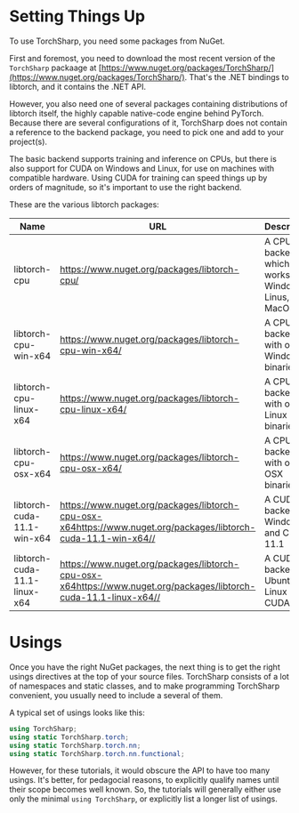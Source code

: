# Setting Things Up

To use TorchSharp, you need some packages from NuGet.

First and foremost, you need to download the most recent version of the `TorchSharp` packaage at [https://www.nuget.org/packages/TorchSharp/](https://www.nuget.org/packages/TorchSharp/). That's the .NET bindings to libtorch, and it contains the .NET API.

However, you also need one of several packages containing distributions of libtorch itself, the highly capable native-code engine behind PyTorch. Because there are several configurations of it, TorchSharp does not contain a reference to the backend package, you need to pick one and add to your project(s).

The basic backend supports training and inference on CPUs, but there is also support for CUDA on Windows and Linux, for use on machines with compatible hardware. Using CUDA for training can speed things up by orders of magnitude, so it's important to use the right backend.

These are the various libtorch packages:

|Name|URL|Description|
|-----|-----------------|--------------|
|libtorch-cpu|https://www.nuget.org/packages/libtorch-cpu/|A CPU backend, which works on Windows, Linus, and MacOS|
|libtorch-cpu-win-x64|https://www.nuget.org/packages/libtorch-cpu-win-x64/|A CPU backend with only Windows binaries|
|libtorch-cpu-linux-x64|https://www.nuget.org/packages/libtorch-cpu-linux-x64/|A CPU backend with only Linux binaries|
|libtorch-cpu-osx-x64|https://www.nuget.org/packages/libtorch-cpu-osx-x64/|A CPU backend with only OSX binaries|
|libtorch-cuda-11.1-win-x64|https://www.nuget.org/packages/libtorch-cpu-osx-x64https://www.nuget.org/packages/libtorch-cuda-11.1-win-x64//|A CUDA backend for Windows and CUDA 11.1|
|libtorch-cuda-11.1-linux-x64|https://www.nuget.org/packages/libtorch-cpu-osx-x64https://www.nuget.org/packages/libtorch-cuda-11.1-linux-x64//|A CUDA backend for Ubuntu Linux and CUDA 11.1|

# Usings

Once you have the right NuGet packages, the next thing is to get the right usings directives at the top of your source files. TorchSharp consists of a lot of namespaces and static classes, and to make programming TorchSharp convenient, you usually need to include a several of them.

A typical set of usings looks like this:

```C#
using TorchSharp;
using static TorchSharp.torch;
using static TorchSharp.torch.nn;
using static TorchSharp.torch.nn.functional;
```

However, for these tutorials, it would obscure the API to have too many usings. It's better, for pedagocial reasons, to explicitly qualify names until their scope becomes well known. So, the tutorials will generally either use only the minimal `using TorchSharp`, or explicitly list a longer list of usings.

